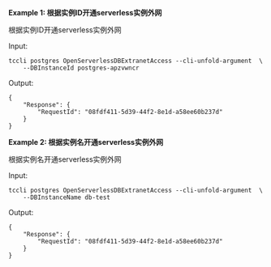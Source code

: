 **Example 1: 根据实例ID开通serverless实例外网**

根据实例ID开通serverless实例外网

Input: 

```
tccli postgres OpenServerlessDBExtranetAccess --cli-unfold-argument  \
    --DBInstanceId postgres-apzvwncr
```

Output: 
```
{
    "Response": {
        "RequestId": "08fdf411-5d39-44f2-8e1d-a58ee60b237d"
    }
}
```

**Example 2: 根据实例名开通serverless实例外网**

根据实例名开通serverless实例外网

Input: 

```
tccli postgres OpenServerlessDBExtranetAccess --cli-unfold-argument  \
    --DBInstanceName db-test
```

Output: 
```
{
    "Response": {
        "RequestId": "08fdf411-5d39-44f2-8e1d-a58ee60b237d"
    }
}
```

